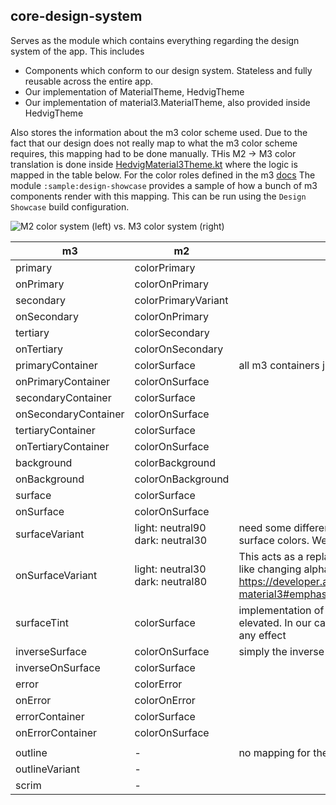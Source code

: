 ## core-design-system

Serves as the module which contains everything regarding the design system of the app. This includes

* Components which conform to our design system. Stateless and fully reusable across the entire app.
* Our implementation of MaterialTheme, HedvigTheme
* Our implementation of material3.MaterialTheme, also provided inside HedvigTheme

Also stores the information about the m3 color scheme used. Due to the fact that our design does
not really map to what the m3 color scheme requires, this mapping had to be done manually.
THis M2 -> M3 color translation is done inside
[HedvigMaterial3Theme.kt](src/main/kotlin/com/hedvig/android/core/designsystem/material3/HedvigMaterial3Theme.kt)
where the logic is mapped in the table below.
For the color roles defined in the
m3 [docs](https://m3.material.io/styles/color/the-color-system/color-roles)
The module `:sample:design-showcase` provides a sample of how a bunch of m3 components render with
this mapping. This can be run using the `Design Showcase` build configuration.

![M2 color system (left) vs. M3 color system (right)](../misc/images/m2_and_m3_color_schemes.png "M2 color system (left) vs. M3 color system (right)")

| m3                   | m2                               | notes                                                                                                                                                                                                                                                                                                                                                 |
|----------------------|----------------------------------|-------------------------------------------------------------------------------------------------------------------------------------------------------------------------------------------------------------------------------------------------------------------------------------------------------------------------------------------------------|
| primary              | colorPrimary                     |                                                                                                                                                                                                                                                                                                                                                       |
| onPrimary            | colorOnPrimary                   |                                                                                                                                                                                                                                                                                                                                                       |
| secondary            | colorPrimaryVariant              |                                                                                                                                                                                                                                                                                                                                                       |
| onSecondary          | colorOnPrimary                   |                                                                                                                                                                                                                                                                                                                                                       |
| tertiary             | colorSecondary                   |                                                                                                                                                                                                                                                                                                                                                       |
| onTertiary           | colorOnSecondary                 |                                                                                                                                                                                                                                                                                                                                                       |
| primaryContainer     | colorSurface                     | all m3 containers just use surface instead                                                                                                                                                                                                                                                                                                            |
| onPrimaryContainer   | colorOnSurface                   |                                                                                                                                                                                                                                                                                                                                                       |
| secondaryContainer   | colorSurface                     |                                                                                                                                                                                                                                                                                                                                                       |
| onSecondaryContainer | colorOnSurface                   |                                                                                                                                                                                                                                                                                                                                                       |
| tertiaryContainer    | colorSurface                     |                                                                                                                                                                                                                                                                                                                                                       |
| onTertiaryContainer  | colorOnSurface                   |                                                                                                                                                                                                                                                                                                                                                       |
| background           | colorBackground                  |                                                                                                                                                                                                                                                                                                                                                       |
| onBackground         | colorOnBackground                |                                                                                                                                                                                                                                                                                                                                                       |
| surface              | colorSurface                     |                                                                                                                                                                                                                                                                                                                                                       |
| onSurface            | colorOnSurface                   |                                                                                                                                                                                                                                                                                                                                                       |
| surfaceVariant       | light: neutral90 dark: neutral30 | need some difference here since some components put this on TOP of surface colors. We use a slightly altered version of the surface in this case.                                                                                                                                                                                                     |
| onSurfaceVariant     | light: neutral30 dark: neutral80 | This acts as a replacement of medium alpha onSurface, since m3 does not like changing alpha values. From migration path https://developer.android.com/jetpack/compose/designsystems/material2-material3#emphasis-and                                                                                                                                  |
| surfaceTint          | colorSurface                     | implementation of this is [here](https://cs.android.com/androidx/platform/frameworks/support/+/androidx-main:tv/tv-material/src/main/java/androidx/tv/material3/ColorScheme.kt;l=507-514?q=surfaceColorAtElevation), basically applies on top of surface when elevated. In our case we apply surface so that tonal elevation does not have any effect |
| inverseSurface       | colorOnSurface                   | simply the inverse of surface/onSurface                                                                                                                                                                                                                                                                                                               |
| inverseOnSurface     | colorSurface                     |                                                                                                                                                                                                                                                                                                                                                       |
| error                | colorError                       |                                                                                                                                                                                                                                                                                                                                                       |
| onError              | colorOnError                     |                                                                                                                                                                                                                                                                                                                                                       |
| errorContainer       | colorSurface                     |                                                                                                                                                                                                                                                                                                                                                       |
| onErrorContainer     | colorOnSurface                   |                                                                                                                                                                                                                                                                                                                                                       |
|                      |                                  |                                                                                                                                                                                                                                                                                                                                                       |
| outline              | -                                | no mapping for these, let's use the default ones for now                                                                                                                                                                                                                                                                                              |
| outlineVariant       | -                                |                                                                                                                                                                                                                                                                                                                                                       |
| scrim                | -                                |                                                                                                                                                                                                                                                                                                                                                       |
